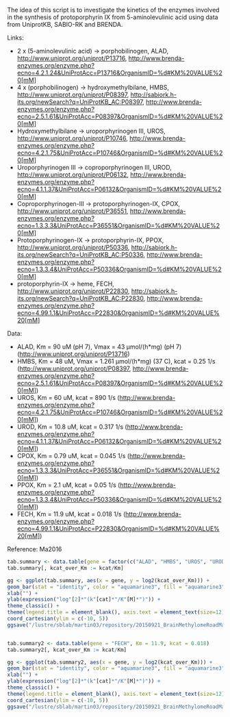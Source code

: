 
The idea of this script is to investigate the kinetics of the enzymes involved in the synthesis of protoporphyrin IX from 5-aminolevulinic acid using data from UniprotKB, SABIO-RK and BRENDA.

Links:

* 2 x (5-aminolevulinic acid) -> porphobilinogen, ALAD, http://www.uniprot.org/uniprot/P13716, http://www.brenda-enzymes.org/enzyme.php?ecno=4.2.1.24&UniProtAcc=P13716&OrganismID=%d#KM%20VALUE%20[mM]
* 4 x (porphobilinogen) -> hydroxymethylbilane, HMBS, http://www.uniprot.org/uniprot/P08397, http://sabiork.h-its.org/newSearch?q=UniProtKB_AC:P08397,  http://www.brenda-enzymes.org/enzyme.php?ecno=2.5.1.61&UniProtAcc=P08397&OrganismID=%d#KM%20VALUE%20[mM]
* Hydroxymethylbilane -> uroporphyrinogen III, UROS, http://www.uniprot.org/uniprot/P10746, http://www.brenda-enzymes.org/enzyme.php?ecno=4.2.1.75&UniProtAcc=P10746&OrganismID=%d#KM%20VALUE%20[mM]
* Uroporphyrinogen III -> coproporphyrinogen III, UROD, http://www.uniprot.org/uniprot/P06132, http://www.brenda-enzymes.org/enzyme.php?ecno=4.1.1.37&UniProtAcc=P06132&OrganismID=%d#KM%20VALUE%20[mM]
* Coproporphyrinogen-III -> protoporphyrinogen-IX, CPOX, http://www.uniprot.org/uniprot/P36551, http://www.brenda-enzymes.org/enzyme.php?ecno=1.3.3.3&UniProtAcc=P36551&OrganismID=%d#KM%20VALUE%20[mM]
* Protoporphyrinogen-IX -> protoporphyrin-IX, PPOX, http://www.uniprot.org/uniprot/P50336, http://sabiork.h-its.org/newSearch?q=UniProtKB_AC:P50336, http://www.brenda-enzymes.org/enzyme.php?ecno=1.3.3.4&UniProtAcc=P50336&OrganismID=%d#KM%20VALUE%20[mM]
* protoporphyrin-IX -> heme, FECH, http://www.uniprot.org/uniprot/P22830, http://sabiork.h-its.org/newSearch?q=UniProtKB_AC:P22830, http://www.brenda-enzymes.org/enzyme.php?ecno=4.99.1.1&UniProtAcc=P22830&OrganismID=%d#KM%20VALUE%20[mM]

Data:

* ALAD, Km = 90 uM (pH 7), Vmax = 43 µmol/(h*mg) (pH 7) (http://www.uniprot.org/uniprot/P13716)
* HMBS, Km = 48 uM, Vmax = 1.261 µmol/(h*mg) (37 C), kcat = 0.25 1/s (http://www.uniprot.org/uniprot/P08397, http://www.brenda-enzymes.org/enzyme.php?ecno=2.5.1.61&UniProtAcc=P08397&OrganismID=%d#KM%20VALUE%20[mM])
* UROS, Km = 60 uM, kcat = 890 1/s (http://www.brenda-enzymes.org/enzyme.php?ecno=4.2.1.75&UniProtAcc=P10746&OrganismID=%d#KM%20VALUE%20[mM])
* UROD, Km = 10.8 uM, kcat = 0.317 1/s (http://www.brenda-enzymes.org/enzyme.php?ecno=4.1.1.37&UniProtAcc=P06132&OrganismID=%d#KM%20VALUE%20[mM])
* CPOX, Km = 0.79 uM, kcat = 0.045 1/s (http://www.brenda-enzymes.org/enzyme.php?ecno=1.3.3.3&UniProtAcc=P36551&OrganismID=%d#KM%20VALUE%20[mM])
* PPOX, Km = 2.1 uM, kcat = 0.05 1/s (http://www.brenda-enzymes.org/enzyme.php?ecno=1.3.3.4&UniProtAcc=P50336&OrganismID=%d#KM%20VALUE%20[mM])
* FECH, Km = 11.9 uM, kcat = 0.018 1/s (http://www.brenda-enzymes.org/enzyme.php?ecno=4.99.1.1&UniProtAcc=P22830&OrganismID=%d#KM%20VALUE%20[mM])

Reference: Ma2016

```R
tab.summary <- data.table(gene = factor(c("ALAD", "HMBS", "UROS", "UROD", "CPOX", "PPOX"), levels = c("ALAD", "HMBS", "UROS", "UROD", "CPOX", "PPOX")), Km = c(90, 48, 60, 10.8, 0.79, 2.1), kcat = c(NA, 0.25, 890, 0.317, 0.045, 0.05))
tab.summary[, kcat_over_Km := kcat/Km]

gg <- ggplot(tab.summary, aes(x = gene, y = log2(kcat_over_Km))) +
geom_bar(stat = "identity", color = "aquamarine3", fill = "aquamarine3", position = position_dodge(width = 2)) +
xlab("") +
ylab(expression("log"[2]*"(k"[cat]*"/K"[M]*")")) +
theme_classic() +
theme(legend.title = element_blank(), axis.text = element_text(size=12), axis.title = element_text(size=12), axis.text.x = element_blank(), axis.ticks.x = element_blank()) +
coord_cartesian(ylim = c(-10, 5))
ggsave("/lustre/sblab/martin03/repository/20150921_BrainMethylomeRoadMap/ma2016/figures/20160919_heme_cycle_enzymes.kinetics.pdf", width = 9.25/2.54, height = 5.5/2.54)


tab.summary2 <- data.table(gene = "FECH", Km = 11.9, kcat = 0.018)
tab.summary2[, kcat_over_Km := kcat/Km]

gg <- ggplot(tab.summary2, aes(x = gene, y = log2(kcat_over_Km))) +
geom_bar(stat = "identity", color = "aquamarine3", fill = "aquamarine3") +
xlab("") +
ylab(expression("log"[2]*"(k"[cat]*"/K"[M]*")")) +
theme_classic() +
theme(legend.title = element_blank(), axis.text = element_text(size=12), axis.title = element_text(size=12), axis.text.x = element_blank(), axis.ticks.x = element_blank()) +
coord_cartesian(ylim = c(-10, 5))
ggsave("/lustre/sblab/martin03/repository/20150921_BrainMethylomeRoadMap/ma2016/figures/20160919_heme_cycle_enzymes.kinetics.FECH.pdf", width = 3/2.54, height = 5.5/2.54)



```
